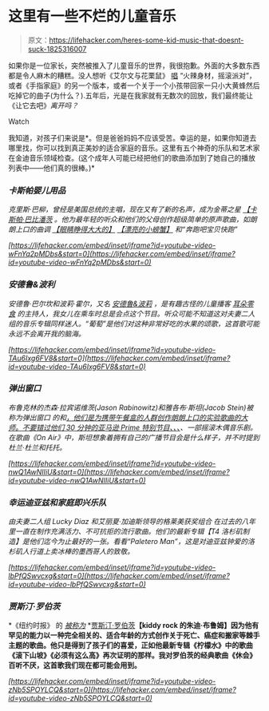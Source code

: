 # 这里有一些不烂的儿童音乐

> 原文：<https://lifehacker.com/heres-some-kid-music-that-doesnt-suck-1825316007>

如果你是一位家长，突然被推入了儿童音乐的世界，我很抱歉。外面的大多数东西都是令人麻木的糟糕。没人想听《艾尔文与花栗鼠》 [唱](https://www.youtube.com/watch?time_continue=1&v=El-VVtqC8VY) “火辣身材，摇滚派对”，或者《手指家庭》的另一个版本，或者一个关于一个小孩带回家一只小大黄蜂然后吃掉它的曲子(为什么？).五年后，光是在我家就有无数次的回放，我们最终能让《让它去吧》*离开吗？*

Watch

我知道，对孩子们来说是*。但是爸爸妈妈不应该受苦。幸运的是，如果你知道去哪里找，你可以找到真正美妙的适合家庭的音乐。这里有五个神奇的乐队和艺术家在金迪音乐领域检查。(这个成年人可能已经把他们的歌曲添加到了她自己的播放列表中——他们真的很棒。)*

### ***卡斯帕婴儿用品***

*克里斯·巴柳，曾经是美国总统的主唱，现在又有了新的名声，成为金蒂之星 [【卡斯帕·巴比潘茨](https://www.babypantsmusic.com/) 。他为最年轻的听众和他们的父母创作超级简单的原声歌曲，如朗朗上口的曲调 [【眼睛睁得大大的】](https://www.youtube.com/watch?v=a1eZXClDGQ0) [【漂亮的小螃蟹】](https://www.youtube.com/watch?v=g1UsyGu_udQ) 和“奔跑吧宝贝快跑”*

 *[https://lifehacker.com/embed/inset/iframe?id=youtube-video-wFnYq2pMDbs&start=0](https://lifehacker.com/embed/inset/iframe?id=youtube-video-wFnYq2pMDbs&start=0)* 

### *安德鲁&波利*

*安德鲁·巴尔坎和波莉·霍尔，又名 [安德鲁&波莉](http://andrewandpolly.com/) ，是有趣古怪的儿童播客 [耳朵零食](https://www.earsnacks.org/) 的主持人，我女儿在乘车时总是会点这个节目。听众可能不知道这对夫妻二人组的音乐专辑同样迷人。“葡萄”是他们对这种非常好吃的水果的颂歌，这首歌可能永远不会离开我的脑海。*

 *[https://lifehacker.com/embed/inset/iframe?id=youtube-video-TAu6Ixg6FV8&start=0](https://lifehacker.com/embed/inset/iframe?id=youtube-video-TAu6Ixg6FV8&start=0)* 

### *弹出窗口*

*布鲁克林的杰森·拉宾诺维茨(Jason Rabinowitz)和雅各布·斯坦(Jacob Stein)被称为弹出窗口 的和[，他们是为携带午餐盒的人群创作朗朗上口的实验歌曲的大师。不要错过他们 30 分钟的亚马逊 Prime 特别节目、、](http://thepopups.com/)[、](https://www.amazon.com/Pop-Ups-Great-Pretenders-Club/dp/B019P9HIZ6?asc_campaign=InlineText&asc_refurl=https://lifehacker.com/heres-some-kid-music-that-doesnt-suck-1825316007&asc_source=&tag=kinjalifehackerlink-20)、一部摇滚木偶音乐剧。在歌曲《On Air》中，斯坦想象着拥有自己的广播节目会是什么样子，并不时提到杜兰·杜兰和托托。*

 *[https://lifehacker.com/embed/inset/iframe?id=youtube-video-nwQ1AwNIIiU&start=0](https://lifehacker.com/embed/inset/iframe?id=youtube-video-nwQ1AwNIIiU&start=0)* 

### *幸运迪亚兹和家庭即兴乐队* 

*由夫妻二人组 Lucky Diaz 和艾丽夏·加迪斯领导的格莱美获奖组合 在过去的八年里一直在制作充满活力、不可抗拒的流行歌曲。他们的最新专辑【T4 洛杉矶制造】是他们迄今为止最好的一张。看看“Paletero Man”，这是对迪亚兹钟爱的洛杉矶人行道上卖冰棒的墨西哥人的致敬。*

 *[https://lifehacker.com/embed/inset/iframe?id=youtube-video-lbPfQSwvcxg&start=0](https://lifehacker.com/embed/inset/iframe?id=youtube-video-lbPfQSwvcxg&start=0)* 

### *贾斯汀·罗伯茨*

*《纽约时报》 的 [*被称为*](https://www.nytimes.com/2010/04/29/fashion/29justin.html?hpw) *[贾斯汀·罗伯茨](http://www.justinroberts.org/)**【kiddy rock 的朱迪·布鲁姆】因为他有罕见的能力以一种完全相关的、适合年龄的方式创作关于死亡、癌症和搬家等棘手主题的歌曲。他只是得到了孩子们的喜爱，正如他最新专辑《柠檬水》中的歌曲《滚下山坡》《必须有这么高》再次证明的那样。我对罗伯茨的经典歌曲《休会》百听不厌，这首歌我们现在都可能会用到。**

 *[https://lifehacker.com/embed/inset/iframe?id=youtube-video-zNb5SPOYLCQ&start=0](https://lifehacker.com/embed/inset/iframe?id=youtube-video-zNb5SPOYLCQ&start=0)*